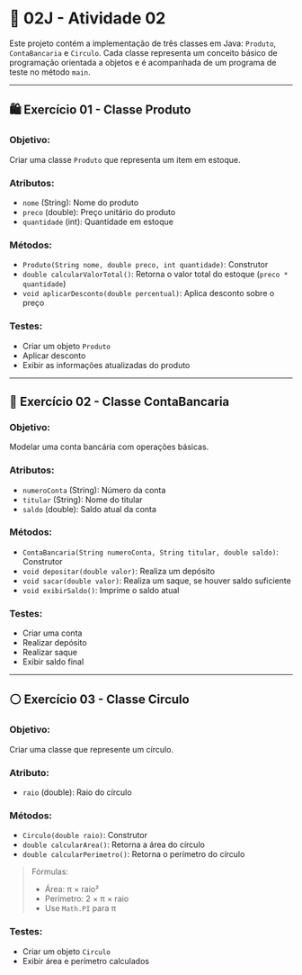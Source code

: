 # 📘 02J - Atividade 02

Este projeto contém a implementação de três classes em Java: `Produto`, `ContaBancaria` e `Circulo`. Cada classe representa um conceito básico de programação orientada a objetos e é acompanhada de um programa de teste no método `main`.

---

## 🛍️ Exercício 01 - Classe Produto

### Objetivo:
Criar uma classe `Produto` que representa um item em estoque.

### Atributos:
- `nome` (String): Nome do produto
- `preco` (double): Preço unitário do produto
- `quantidade` (int): Quantidade em estoque

### Métodos:
- `Produto(String nome, double preco, int quantidade)`: Construtor
- `double calcularValorTotal()`: Retorna o valor total do estoque (`preco * quantidade`)
- `void aplicarDesconto(double percentual)`: Aplica desconto sobre o preço

### Testes:
- Criar um objeto `Produto`
- Aplicar desconto
- Exibir as informações atualizadas do produto

---

## 🏦 Exercício 02 - Classe ContaBancaria

### Objetivo:
Modelar uma conta bancária com operações básicas.

### Atributos:
- `numeroConta` (String): Número da conta
- `titular` (String): Nome do titular
- `saldo` (double): Saldo atual da conta

### Métodos:
- `ContaBancaria(String numeroConta, String titular, double saldo)`: Construtor
- `void depositar(double valor)`: Realiza um depósito
- `void sacar(double valor)`: Realiza um saque, se houver saldo suficiente
- `void exibirSaldo()`: Imprime o saldo atual

### Testes:
- Criar uma conta
- Realizar depósito
- Realizar saque
- Exibir saldo final

---

## ⚪ Exercício 03 - Classe Circulo

### Objetivo:
Criar uma classe que represente um círculo.

### Atributo:
- `raio` (double): Raio do círculo

### Métodos:
- `Circulo(double raio)`: Construtor
- `double calcularArea()`: Retorna a área do círculo
- `double calcularPerimetro()`: Retorna o perímetro do círculo

> Fórmulas:
> - Área: π × raio²
> - Perímetro: 2 × π × raio
> - Use `Math.PI` para π

### Testes:
- Criar um objeto `Circulo`
- Exibir área e perímetro calculados

